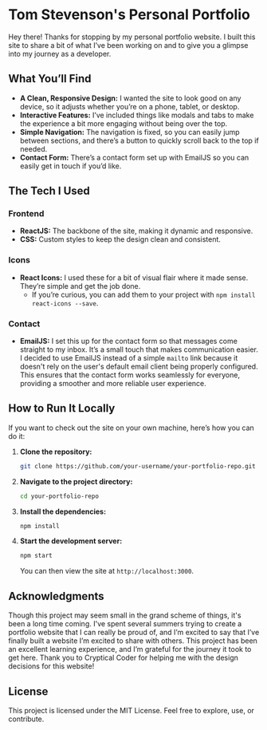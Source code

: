 # Tom Stevenson's Personal Portfolio

Hey there! Thanks for stopping by my personal portfolio website. I built this site to share a bit of what I’ve been working on and to give you a glimpse into my journey as a developer.

## What You’ll Find

- **A Clean, Responsive Design:** I wanted the site to look good on any device, so it adjusts whether you’re on a phone, tablet, or desktop.
- **Interactive Features:** I’ve included things like modals and tabs to make the experience a bit more engaging without being over the top.
- **Simple Navigation:** The navigation is fixed, so you can easily jump between sections, and there’s a button to quickly scroll back to the top if needed.
- **Contact Form:** There’s a contact form set up with EmailJS so you can easily get in touch if you’d like.

## The Tech I Used

### Frontend
- **ReactJS:** The backbone of the site, making it dynamic and responsive.
- **CSS:** Custom styles to keep the design clean and consistent.

### Icons
- **React Icons:** I used these for a bit of visual flair where it made sense. They’re simple and get the job done.
  - If you’re curious, you can add them to your project with `npm install react-icons --save`.

### Contact
- **EmailJS:** I set this up for the contact form so that messages come straight to my inbox. It’s a small touch that makes communication easier. I decided to use EmailJS instead of a simple `mailto` link because it doesn't rely on the user's default email client being properly configured. This ensures that the contact form works seamlessly for everyone, providing a smoother and more reliable user experience.

## How to Run It Locally

If you want to check out the site on your own machine, here’s how you can do it:

1. **Clone the repository:**
   ```bash
   git clone https://github.com/your-username/your-portfolio-repo.git
   ```

2. **Navigate to the project directory:**
   ```bash
   cd your-portfolio-repo
   ```

3. **Install the dependencies:**
   ```bash
   npm install
   ```

4. **Start the development server:**
   ```bash
   npm start
   ```

   You can then view the site at `http://localhost:3000`.

## Acknowledgments

Though this project may seem small in the grand scheme of things, it's been a long time coming. I've spent several summers trying to create a portfolio website that I can really be proud of, and I’m excited to say that I’ve finally built a website I’m excited to share with others. This project has been an excellent learning experience, and I’m grateful for the journey it took to get here. Thank you to Cryptical Coder for helping me with the design decisions for this website!



## License

This project is licensed under the MIT License. Feel free to explore, use, or contribute.

